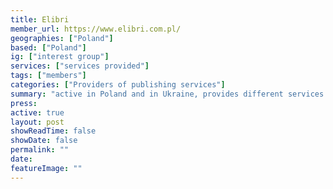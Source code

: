 ```yaml
---
title: Elibri 
member_url: https://www.elibri.com.pl/
geographies: ["Poland"]
based: ["Poland"]
ig: ["interest group"] 
services: ["services provided"] 
tags: ["members"]
categories: ["Providers of publishing services"]
summary: "active in Poland and in Ukraine, provides different services to publishers: book database, watermark ebook files, run a clearance system for distributors and publishers. Elibri is building a book lending system for Ukrainian libraries."
press:
active: true
layout: post
showReadTime: false
showDate: false
permalink: ""
date: 
featureImage: ""
---
```

